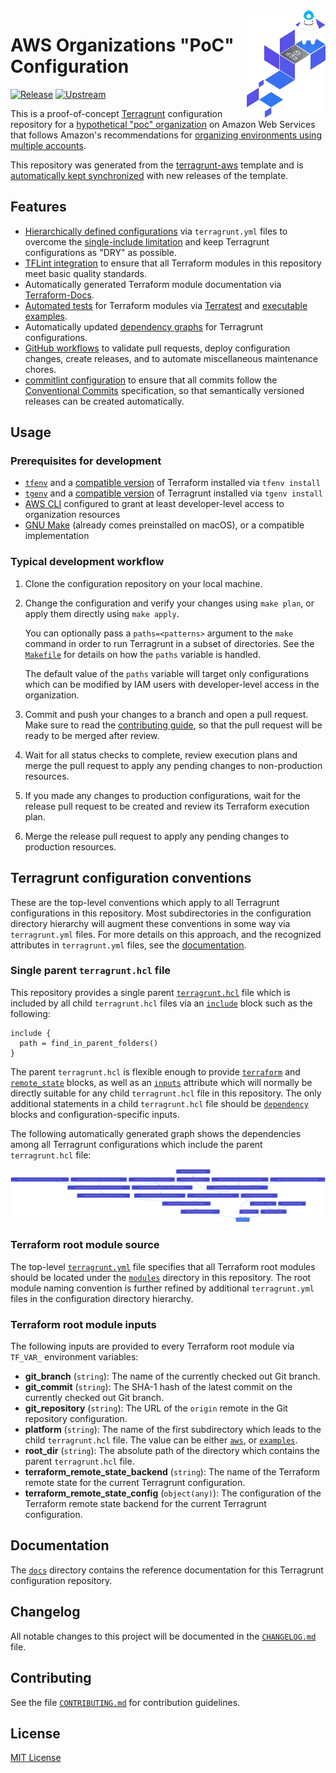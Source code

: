 <img src="icon.png" align="right" width="25%" />

# AWS Organizations "PoC" Configuration
[![Release](https://github.com/growit-io/terragrunt-aws-poc/actions/workflows/release.yml/badge.svg)](https://github.com/growit-io/terragrunt-aws-poc/actions/workflows/release.yml)
[![Upstream](https://github.com/growit-io/terragrunt-aws-poc/actions/workflows/upstream.yml/badge.svg)](https://github.com/growit-io/terragrunt-aws-poc/actions/workflows/upstream.yml)

This is a proof-of-concept [Terragrunt](https://terragrunt.gruntwork.io/)
configuration repository for a [hypothetical "poc" organization](aws/poc)
on Amazon Web Services that follows Amazon's recommendations for
[organizing environments using multiple accounts](https://docs.aws.amazon.com/whitepapers/latest/organizing-your-aws-environment/organizing-your-aws-environment.html).

This repository was generated from the
[terragrunt-aws](https://github.com/growit-io/terragrunt-aws) template and is
[automatically kept synchronized](.github/workflows) with new releases of the
template.

## Features

- [Hierarchically defined configurations](docs/terragrunt/README.md) via
  `terragrunt.yml` files to overcome the
  [single-include limitation](https://terragrunt.gruntwork.io/docs/rfc/imports/)
  and keep Terragrunt configurations as "DRY" as possible.
- [TFLint integration](.tflint.hcl) to ensure that all Terraform modules in
  this repository meet basic quality standards.
- Automatically generated Terraform module documentation
  via [Terraform-Docs](https://github.com/terraform-docs/terraform-docs#readme).
- [Automated tests](.make/test.md) for Terraform modules
  via [Terratest](https://terratest.gruntwork.io/)
  and [executable examples](.make/example.terraform.md).
- Automatically updated [dependency graphs](Makefile) for Terragrunt
  configurations.
- [GitHub workflows](.github/workflows) to validate pull requests, deploy
  configuration changes, create releases, and to automate miscellaneous
  maintenance chores.
- [commitlint configuration](.commitlint.config.js) to ensure that all commits
  follow the [Conventional Commits](https://www.conventionalcommits.org/)
  specification, so that semantically versioned releases can be created
  automatically.

## Usage

### Prerequisites for development

- [`tfenv`](https://github.com/tfutils/tfenv) and a
  [compatible version](.terraform-version) of Terraform installed
  via `tfenv install`
- [`tgenv`](https://github.com/cunymatthieu/tgenv) and a
  [compatible version](.terragrunt-version) of Terragrunt installed
  via `tgenv install`
- [AWS CLI](https://aws.amazon.com/cli/) configured to grant at least
  developer-level access to organization resources
- [GNU Make](https://www.gnu.org/software/make/) (already
  comes preinstalled on macOS), or a compatible implementation

### Typical development workflow

1. Clone the configuration repository on your local machine.
2. Change the configuration and verify your changes using `make plan`, or apply
   them directly using `make apply`.

   You can optionally pass a `paths=<patterns>` argument to the `make` command
   in order to run Terragrunt in a subset of directories. See the
   [`Makefile`](Makefile) for details on how the `paths` variable is handled.

   The default value of the `paths` variable will target only configurations
   which can be modified by IAM users with developer-level access in the
   organization.
3. Commit and push your changes to a branch and open a pull request. Make sure
   to read the [contributing guide](CONTRIBUTING.md), so that the pull request
   will be ready to be merged after review.
4. Wait for all status checks to complete, review execution plans and merge
   the pull request to apply any pending changes to non-production resources.
5. If you made any changes to production configurations, wait for the release
   pull request to be created and review its Terraform execution plan.
6. Merge the release pull request to apply any pending changes to production
   resources.

## Terragrunt configuration conventions

These are the top-level conventions which apply to all Terragrunt configurations
in this repository. Most subdirectories in the configuration directory hierarchy
will augment these conventions in some way via `terragrunt.yml` files. For more
details on this approach, and the recognized attributes in `terragrunt.yml`
files, see the [documentation](docs/terragrunt/README.md).

### Single parent `terragrunt.hcl` file

This repository provides a single parent [`terragrunt.hcl`](terragrunt.hcl) file
which is included by all child `terragrunt.hcl` files via an
[`include`](https://terragrunt.gruntwork.io/docs/reference/config-blocks-and-attributes/#include)
block such as the following:

```hcl
include {
  path = find_in_parent_folders()
}
```

The parent `terragrunt.hcl`
is flexible enough to provide
[`terraform`](https://terragrunt.gruntwork.io/docs/reference/config-blocks-and-attributes/#terraform)
and
[`remote_state`](https://terragrunt.gruntwork.io/docs/reference/config-blocks-and-attributes/#remote_state)
blocks, as well as an
[`inputs`](https://terragrunt.gruntwork.io/docs/reference/config-blocks-and-attributes/#inputs)
attribute which will normally be directly suitable for any
child `terragrunt.hcl` file in this repository. The only additional statements
in a child `terragrunt.hcl` file should be
[`dependency`](https://terragrunt.gruntwork.io/docs/reference/config-blocks-and-attributes/#dependency)
blocks and configuration-specific inputs.

The following automatically generated graph shows the dependencies among all
Terragrunt configurations which include the parent `terragrunt.hcl` file:

![Dependency graph](graph.svg)

### Terraform root module source

The top-level [`terragrunt.yml`](terragrunt.yml) file specifies that all
Terraform root modules should be located under the [`modules`](modules)
directory in this repository. The root module naming convention is further
refined by additional `terragrunt.yml` files in the configuration directory
hierarchy.

### Terraform root module inputs

The following inputs are provided to every Terraform root module via `TF_VAR_`
environment variables:

- **git_branch** (`string`): The name of the currently checked out Git branch.
- **git_commit** (`string`): The SHA-1 hash of the latest commit on the
  currently checked out Git branch.
- **git_repository** (`string`): The URL of the `origin` remote in the Git
  repository configuration.
- **platform** (`string`): The name of the first subdirectory which leads to the
  child `terragrunt.hcl` file. The value can be either [`aws`](aws), or
  [`examples`](examples).
- **root_dir** (`string`): The absolute path of the directory which contains
  the parent `terragrunt.hcl` file.
- **terraform_remote_state_backend** (`string`): The name of the Terraform
  remote state for the current Terragrunt configuration.
- **terraform_remote_state_config** (`object(any)`): The configuration of the
  Terraform remote state backend for the current Terragrunt configuration.

## Documentation

The [`docs`](docs) directory contains the reference documentation for this
Terragrunt configuration repository.

## Changelog

All notable changes to this project will be documented in the
[`CHANGELOG.md`](CHANGELOG.md) file.

## Contributing

See the file [`CONTRIBUTING.md`](CONTRIBUTING.md) for contribution guidelines.

## License

[MIT License](LICENSE)
